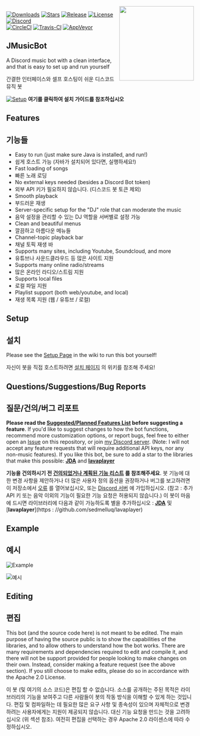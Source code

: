 <img align="right" src="https://i.imgur.com/zrE80HY.png" height="200" width="200">

[![Downloads](https://img.shields.io/github/downloads/jagrosh/MusicBot/total.svg)](https://github.com/jagrosh/MusicBot/releases/latest)
[![Stars](https://img.shields.io/github/stars/jagrosh/MusicBot.svg)](https://github.com/jagrosh/MusicBot/stargazers)
[![Release](https://img.shields.io/github/release/jagrosh/MusicBot.svg)](https://github.com/jagrosh/MusicBot/releases/latest)
[![License](https://img.shields.io/github/license/jagrosh/MusicBot.svg)](https://github.com/jagrosh/MusicBot/blob/master/LICENSE)
[![Discord](https://discordapp.com/api/guilds/147698382092238848/widget.png)](https://discord.gg/0p9LSGoRLu6Pet0k)<br>
[![CircleCI](https://img.shields.io/circleci/project/github/jagrosh/MusicBot/master.svg)](https://circleci.com/gh/jagrosh/MusicBot)
[![Travis-CI](https://travis-ci.com/jagrosh/MusicBot.svg?branch=master)](https://travis-ci.com/jagrosh/MusicBot)
[![AppVeyor](https://ci.appveyor.com/api/projects/status/gdu6nyte5psj6xfk/branch/master?svg=true)](https://ci.appveyor.com/project/jagrosh/musicbot/branch/master)

## JMusicBot
A Discord music bot with a clean interface, and that is easy to set up and run yourself

간결한 인터페이스와 셀프 호스팅이 쉬운 디스코드 뮤직 봇

[![Setup](http://i.imgur.com/VvXYp5j.png)](https://github.com/jagrosh/MusicBot/wiki/Setup)
**여기를 클릭하여 설치 가이드를 참조하십시오**

## Features
## 기능들
  * Easy to run (just make sure Java is installed, and run!)
  * 쉽게 호스트 가능 (자바가 설치되어 있다면, 실행하세요!)
  * Fast loading of songs 
  * 빠른 노래 로딩
  * No external keys needed (besides a Discord Bot token)
  * 외부 API 키가 필요하지 않습니다. (디스코드 봇 토큰 제외)
  * Smooth playback
  * 부드러운 재생
  * Server-specific setup for the "DJ" role that can moderate the music
  * 음악 설정을 관리할 수 있는 DJ 역할을 서버별로 설정 가능
  * Clean and beautiful menus
  * 깔끔하고 아름다운 메뉴들
  * Channel-topic playback bar
  * 채널 토픽 재생 바
  * Supports many sites, including Youtube, Soundcloud, and more
  * 유튜브나 사운드클라우드 등 많은 사이트 지원
  * Supports many online radio/streams
  * 많은 온라인 라디오/스트림 지원
  * Supports local files
  * 로컬 파일 지원
  * Playlist support (both web/youtube, and local)
  * 재생 목록 지원 (웹 / 유튜브 / 로컬)

## Setup
## 설치
Please see the [Setup Page](https://github.com/jagrosh/MusicBot/wiki/Setup) in the wiki to run this bot yourself!

자신이 봇을 직접 호스트하려면 [설치 페이지](https://github.com/jagrosh/MusicBot/wiki/Setup) 의 위키를 참조해 주세요!

## Questions/Suggestions/Bug Reports
## 질문/건의/버그 리포트
**Please read the [Suggested/Planned Features List](https://github.com/jagrosh/MusicBot/projects/1) before suggesting a feature**. If you'd like to suggest changes to how the bot functions, recommend more customization options, or report bugs, feel free to either open an [Issue](https://github.com/jagrosh/MusicBot/issues) on this repository, or join [my Discord server](https://discord.gg/0p9LSGoRLu6Pet0k). (Note: I will not accept any feature requests that will require additional API keys, nor any non-music features). If you like this bot, be sure to add a star to the libraries that make this possible: [**JDA**](https://github.com/DV8FromTheWorld/JDA) and [**lavaplayer**](https://github.com/sedmelluq/lavaplayer)

**기능을 건의하시기 전 [건의되었거나 계획된 기능 리스트](https://github.com/jagrosh/MusicBot/projects/1) 를 참조해주세요**. 봇 기능에 대한 변경 사항을 제안하거나 더 많은 사용자 정의 옵션을 권장하거나 버그를 보고하려면 이 저장소에서 [오류](https://github.com/jagrosh/MusicBot/issues) 를 열어보십시오, 또는 [Discord 서버](https://discord.gg/0p9LSGoRLu6Pet0k) 에 가입하십시오. (참고 : 추가 API 키 또는 음악 이외의 기능이 필요한 기능 요청은 허용되지 않습니다.) 이 봇이 마음에 드시면 라이브러리에 다음과 같이 가능하도록 별을 추가하십시오 : [**JDA**](https://github.com/DV8FromTheWorld/JDA) 및 [**lavaplayer**](https : //github.com/sedmelluq/lavaplayer)

## Example
## 예시
![Example](https://i.imgur.com/tevrtKt.png)

![예시](https://i.imgur.com/tevrtKt.png)

## Editing
## 편집
This bot (and the source code here) is not meant to be edited. The main purpose of having the source public is to show the capabilities of the libraries, and to allow others to understand how the bot works. There are many requirements and dependencies required to edit and compile it, and there will not be support provided for people looking to make changes on their own. Instead, consider making a feature request (see the above section). If you still choose to make edits, please do so in accordance with the Apache 2.0 License.

이 봇 (및 여기의 소스 코드)은 편집 할 수 없습니다. 소스를 공개하는 주된 목적은 라이브러리의 기능을 보여주고 다른 사람들이 봇의 작동 방식을 이해할 수 있게 하는 것입니다. 편집 및 컴파일하는 데 필요한 많은 요구 사항 및 종속성이 있으며 자체적으로 변경하려는 사용자에게는 지원이 제공되지 않습니다. 대신 기능 요청을 만드는 것을 고려하십시오 (위 섹션 참조). 여전히 편집을 선택하는 경우 Apache 2.0 라이센스에 따라 수정하십시오.